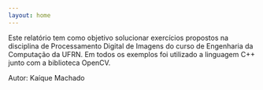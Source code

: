 ```yaml
---
layout: home
---
```


Este relatório tem como objetivo solucionar exercícios propostos na disciplina de Processamento Digital de Imagens do curso de Engenharia da Computação da UFRN. Em todos os exemplos foi utilizado a linguagem C++ junto com a biblioteca OpenCV.

Autor: Kaíque Machado

<!-- Add icon library -->
<link rel="stylesheet" href="https://cdnjs.cloudflare.com/ajax/libs/font-awesome/4.7.0/css/font-awesome.min.css">

<!-- Add font awesome icons -->
<a href="mailto:kaique.engcomp@gmail.com" class="fa fa-envelope"></a>
<a href="https://github.com/kaiquecodes" target="_blank" class="fa fa-github"></a>
<a href="https://www.instagram.com/kaiquecodes/" target="_blank" class="fa fa-instagram"></a>
